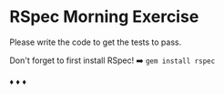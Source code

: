 # RSpec Morning Exercise

Please write the code to get the tests to pass. 

Don't forget to first install RSpec! :arrow_right: `gem install rspec` 


:diamonds: :diamonds: :diamonds:
